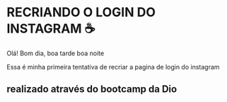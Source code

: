 # RECRIANDO O LOGIN DO INSTAGRAM :coffee:	



Olá! Bom dia, boa tarde boa noite

Essa é minha primeira tentativa de recriar a pagina de login do instagram 



## realizado através do bootcamp da Dio

